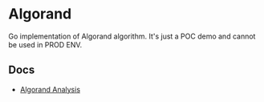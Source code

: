 # Algorand
Go implementation of Algorand algorithm. It's just a POC demo and cannot be used in PROD ENV.

## Docs
- [Algorand Analysis](docs/剖析Algorand.md)